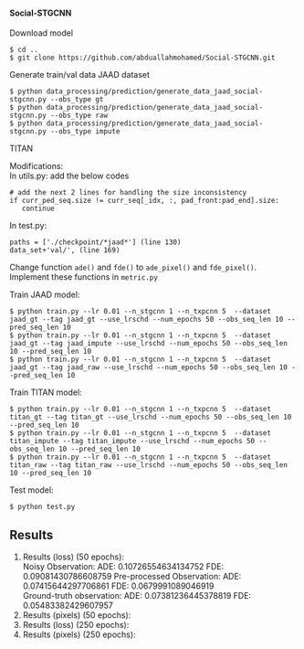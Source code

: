 
#### Social-STGCNN 
Download model 
```
$ cd .. 
$ git clone https://github.com/abduallahmohamed/Social-STGCNN.git
```

Generate train/val data 
JAAD dataset
```
$ python data_processing/prediction/generate_data_jaad_social-stgcnn.py --obs_type gt
$ python data_processing/prediction/generate_data_jaad_social-stgcnn.py --obs_type raw
$ python data_processing/prediction/generate_data_jaad_social-stgcnn.py --obs_type impute
```
TITAN


Modifications:  
In utils.py: add the below codes 
```
# add the next 2 lines for handling the size inconsistency
if curr_ped_seq.size != curr_seq[_idx, :, pad_front:pad_end].size:
   continue
```
In test.py: 
```
paths = ['./checkpoint/*jaad*'] (line 130)
data_set+'val/', (line 169)
```
Change function `ade()` and `fde()` to `ade_pixel()`
and `fde_pixel()`. Implement these functions in `metric.py` 


Train JAAD model:
```
$ python train.py --lr 0.01 --n_stgcnn 1 --n_txpcnn 5  --dataset jaad_gt --tag jaad_gt --use_lrschd --num_epochs 50 --obs_seq_len 10 --pred_seq_len 10
$ python train.py --lr 0.01 --n_stgcnn 1 --n_txpcnn 5  --dataset jaad_gt --tag jaad_impute --use_lrschd --num_epochs 50 --obs_seq_len 10 --pred_seq_len 10
$ python train.py --lr 0.01 --n_stgcnn 1 --n_txpcnn 5  --dataset jaad_gt --tag jaad_raw --use_lrschd --num_epochs 50 --obs_seq_len 10 --pred_seq_len 10
```
Train TITAN model:
```
$ python train.py --lr 0.01 --n_stgcnn 1 --n_txpcnn 5  --dataset titan_gt --tag titan_gt --use_lrschd --num_epochs 50 --obs_seq_len 10 --pred_seq_len 10
$ python train.py --lr 0.01 --n_stgcnn 1 --n_txpcnn 5  --dataset titan_impute --tag titan_impute --use_lrschd --num_epochs 50 --obs_seq_len 10 --pred_seq_len 10
$ python train.py --lr 0.01 --n_stgcnn 1 --n_txpcnn 5  --dataset titan_raw --tag titan_raw --use_lrschd --num_epochs 50 --obs_seq_len 10 --pred_seq_len 10
```

Test model: 
```
$ python test.py 
```

## Results
1. Results (loss) (50 epochs):  
Noisy Observation: ADE: 0.10726554634134752  FDE: 0.09081430786608759
Pre-processed Observation: ADE: 0.07415644297706861  FDE: 0.0679991089046919   
Ground-truth observation: ADE: 0.07381236445378819  FDE: 0.05483382429607957
2. Results (pixels) (50 epochs):  
3. Results (loss) (250 epochs):  
4. Results (pixels) (250 epochs):  
